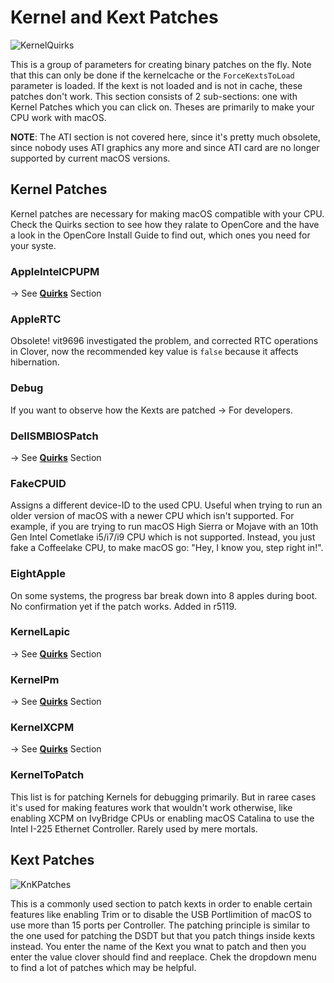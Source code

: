 # Kernel and Kext Patches
![KernelQuirks](https://user-images.githubusercontent.com/76865553/136670474-678b7ae1-b5ec-4791-963a-7af091a833ca.png)

 This is a group of parameters for creating binary patches on the fly. Note that this can only be done if the kernelcache or the `ForceKextsToLoad` parameter is loaded. If the kext is not loaded and is not in cache, these patches don't work. This section consists of 2 sub-sections: one with Kernel Patches which you can click on. Theses are primarily to make your CPU work with macOS.

**NOTE**: The ATI section is not covered here, since it's pretty much obsolete, since nobody uses ATI graphics any more and since ATI card are no longer supported by current macOS versions.

## Kernel Patches
Kernel patches are necessary for making macOS compatible with your CPU. Check the Quirks section to see how they ralate to OpenCore and the have a look in the OpenCore Install Guide to find out, which ones you need for your syste. 

### AppleIntelCPUPM
&rarr; See [**Quirks**](https://github.com/5T33Z0/Clover-Crate/tree/main/Quirks) Section

### AppleRTC
Obsolete! vit9696 investigated the problem, and corrected RTC operations in Clover, now the recommended key value is `false` because it affects hibernation.

### Debug
If you want to observe how the Kexts are patched &rarr; For developers.

### DellSMBIOSPatch
&rarr; See [**Quirks**](https://github.com/5T33Z0/Clover-Crate/tree/main/Quirks) Section

### FakeCPUID
Assigns a different device-ID to the used CPU. Useful when trying to run an older version of macOS with a newer CPU which isn't supported. For example, if you are trying to run macOS High Sierra or Mojave with an 10th Gen Intel Cometlake i5/i7/i9 CPU which is not supported. Instead, you just fake a Coffeelake CPU, to make macOS go: "Hey, I know you, step right in!".

### EightApple
On some systems, the progress bar break down into 8 apples during boot. No confirmation yet if the patch works. Added in r5119.

### KernelLapic
&rarr; See [**Quirks**](https://github.com/5T33Z0/Clover-Crate/tree/main/Quirks) Section

### KernelPm
&rarr; See [**Quirks**](https://github.com/5T33Z0/Clover-Crate/tree/main/Quirks) Section

### KernelXCPM
&rarr; See [**Quirks**](https://github.com/5T33Z0/Clover-Crate/tree/main/Quirks) Section

### KernelToPatch
This list is for patching Kernels for debugging primarily. But in raree cases it's used for making features work that wouldn't work otherwise, like enabling XCPM on IvyBridge CPUs or enabling macOS Catalina to use the Intel I-225 Ethernet Controller. Rarely used by mere mortals.

## Kext Patches
![KnKPatches](https://user-images.githubusercontent.com/76865553/136670510-106715c6-884d-4e6a-b151-34d45d9b231a.png)

This is a commonly used section to patch kexts in order to enable certain features like enabling Trim or to disable the USB Portlimition of macOS to use more than 15 ports per Controller. The patching principle is similar to the one used for patching the DSDT but that you patch things inside kexts instead. You enter the name of the Kext you wnat to patch and then you enter the value clover should find and reeplace. Chek the dropdown menu to find a lot of patches which may be helpful.
